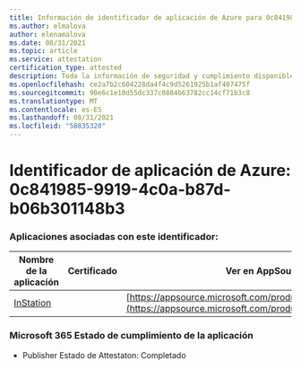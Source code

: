 ```yaml
---
title: Información de identificador de aplicación de Azure para 0c841985-9919-4c0a-b87d-b06b301148b3
ms.author: elmalova
author: elenamalova
ms.date: 08/31/2021
ms.topic: article
ms.service: attestation
certification_type: attested
description: Toda la información de seguridad y cumplimiento disponible para 0c841985-9919-4c0a-b87d-b06b301148b3.
ms.openlocfilehash: ce2a7b2c604228da4f4c9d5261925b1af407475f
ms.sourcegitcommit: 90e6c1e10d55dc337c0884b63782cc14cf71b3c8
ms.translationtype: MT
ms.contentlocale: es-ES
ms.lasthandoff: 08/31/2021
ms.locfileid: "58835320"
---
```

# <a name="azure-app-id-0c841985-9919-4c0a-b87d-b06b301148b3"></a>Identificador de aplicación de Azure: 0c841985-9919-4c0a-b87d-b06b301148b3


### <a name="apps-associated-with-this-id"></a>Aplicaciones asociadas con este identificador:
| **Nombre de la aplicación** | **Certificado** | **Ver en AppSource** |
|--------------|---------------|-----------------------|
| [InStation](https://docs.microsoft.com/microsoft-365-app-certification/forward/WA200001701) |  | [https://appsource.microsoft.com/product/office/WA200001701](https://appsource.microsoft.com/product/office/WA200001701) |

### <a name="microsoft-365-app-compliance-status"></a>Microsoft 365 Estado de cumplimiento de la aplicación
- Publisher Estado de Attestaton: Completado
